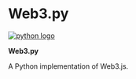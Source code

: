 # Web3.py

[![python logo](https://ethereum.consensys.net/hs-fs/hubfs/python%20logo.png?width=1024&name=python%20logo.png)](http://bit.ly/web3py-portal)

**Web3.py**

A Python implementation of Web3.js. 

